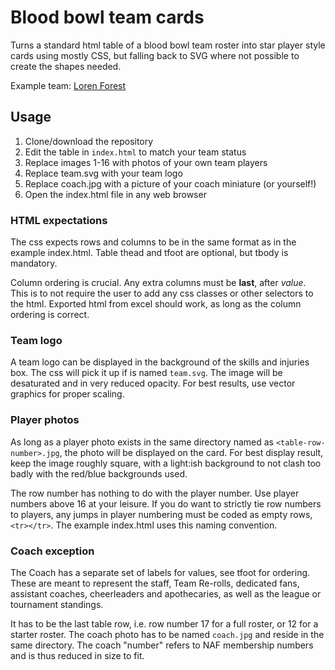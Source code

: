 # Blood bowl team cards

Turns a standard html table of a blood bowl team roster into star player style
cards using mostly CSS, but falling back to SVG where not possible to create
the shapes needed.

Example team: [Loren Forest](http://lhsnow.github.io/lorenforest)

## Usage

1. Clone/download the repository
2. Edit the table in `index.html` to match your team status
3. Replace images 1-16 with photos of your own team players
4. Replace team.svg with your team logo
5. Replace coach.jpg with a picture of your coach miniature (or yourself!)
6. Open the index.html file in any web browser

### HTML expectations

The css expects rows and columns to be in the same format as in the
example index.html. Table thead and tfoot are optional, but tbody is mandatory.

Column ordering is crucial. Any extra columns must be **last**, after *value*.
This is to not require the user to add any css classes or other selectors to
the html. Exported html from excel should work, as long as the column ordering
is correct.

### Team logo

A team logo can be displayed in the background of the skills and injuries box.
The css will pick it up if is named `team.svg`. The image will be desaturated
and in very reduced opacity. For best results, use vector graphics for proper
scaling.

### Player photos

As long as a player photo exists in the same directory named as
`<table-row-number>.jpg`, the photo will be displayed on the card.
For best display result, keep the image roughly square, with a light:ish
background to not clash too badly with the red/blue backgrounds used.

The row number has nothing to do with the player number. Use player numbers
above 16 at your leisure. If you do want to strictly tie row numbers to players,
any jumps in player numbering must be coded as empty rows, `<tr></tr>`. The
example index.html uses this naming convention.

### Coach exception

The Coach has a separate set of labels for values, see tfoot for ordering.
These are meant to represent the staff, Team Re-rolls, dedicated fans,
assistant coaches, cheerleaders and apothecaries, as well as the league or
tournament standings.

It has to be the last table row, i.e. row number 17 for a full roster, or 12
for a starter roster. The coach photo has to be named `coach.jpg` and reside
in the same directory. The coach "number" refers to NAF membership numbers
and is thus reduced in size to fit.
